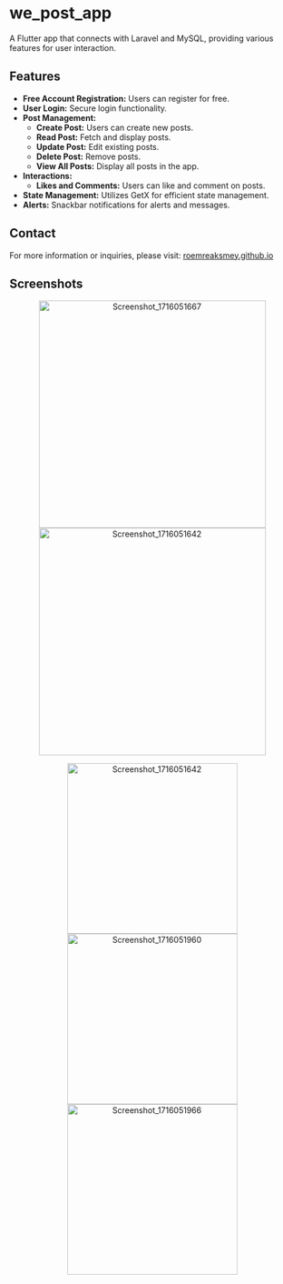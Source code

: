 # we_post_app

A Flutter app that connects with Laravel and MySQL, providing various features for user interaction.

## Features

- **Free Account Registration:** Users can register for free.
- **User Login:** Secure login functionality.
- **Post Management:**
  - **Create Post:** Users can create new posts.
  - **Read Post:** Fetch and display posts.
  - **Update Post:** Edit existing posts.
  - **Delete Post:** Remove posts.
  - **View All Posts:** Display all posts in the app.
- **Interactions:**
  - **Likes and Comments:** Users can like and comment on posts.
- **State Management:** Utilizes GetX for efficient state management.
- **Alerts:** Snackbar notifications for alerts and messages.

## Contact

For more information or inquiries, please visit: [roemreaksmey.github.io](https://smey09.github.io/roemreaksmey.github.io)

## Screenshots

<p align="center">
  <img src="https://github.com/Smey09/front-end-app-flutter/assets/149933218/3734822f-2f41-4951-bc8f-19c0f8305070" alt="Screenshot_1716051667" width="400"/>
  <img src="https://github.com/Smey09/front-end-app-flutter/assets/149933218/1de9d0ca-22c6-4fd2-9c51-16d0c1e7b4aa" alt="Screenshot_1716051642" width="400"/>
</p>

<p align="center">
  <img src="https://github.com/Smey09/front-end-app-flutter/assets/149933218/d2d026f1-f264-4587-85e3-1cf8b12c1d82" alt="Screenshot_1716051642" width="300"/>
  <img src="https://github.com/Smey09/front-end-app-flutter/assets/149933218/2544b7fb-9e75-4660-8ac7-23ba34ffc16b" alt="Screenshot_1716051960" width="300"/>
  <img src="https://github.com/Smey09/front-end-app-flutter/assets/149933218/8aab070f-02b1-4030-8712-5519cac1afe4" alt="Screenshot_1716051966" width="300"/>
</p>
